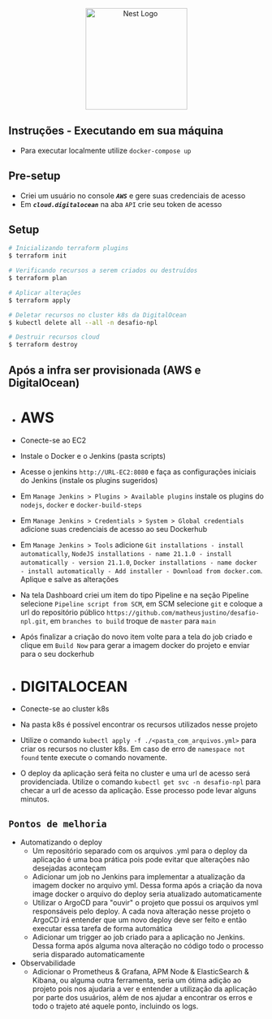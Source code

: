 <p align="center">
  <a href="http://nestjs.com/" target="blank"><img src="https://nestjs.com/img/logo-small.svg" width="200" alt="Nest Logo" /></a>
</p>

## Instruções - Executando em sua máquina
- Para executar localmente utilize `docker-compose up`


## Pre-setup

-	Criei um usuário no console ***`AWS`*** e gere suas credenciais de acesso
-	Em ***`cloud.digitalocean`*** na aba `API` crie seu token de acesso


## Setup

```bash
# Inicializando terraform plugins
$ terraform init

# Verificando recursos a serem criados ou destruídos
$ terraform plan

# Aplicar alterações
$ terraform apply

# Deletar recursos no cluster k8s da DigitalOcean
$ kubectl delete all --all -n desafio-npl

# Destruir recursos cloud
$ terraform destroy
```

## Após a infra ser provisionada (AWS e DigitalOcean)

-	# AWS
-	Conecte-se ao EC2
-	Instale o Docker e o Jenkins (pasta scripts)
-	Acesse o jenkins `http://URL-EC2:8080` e faça as configurações iniciais do Jenkins (instale os plugins sugeridos)
-	Em `Manage Jenkins > Plugins > Available plugins` instale os plugins do `nodejs`, `docker` e `docker-build-steps`
-	Em `Manage Jenkins > Credentials > System > Global credentials` adicione suas credenciais de acesso ao seu Dockerhub
-	Em `Manage Jenkins > Tools` adicione `Git installations - install automatically`, `NodeJS installations - name 21.1.0 - install automatically - version 21.1.0`, `Docker installations - name docker - install automatically - Add installer - Download from docker.com`. Aplique e salve as alterações
-	Na tela Dashboard criei um item do tipo Pipeline e na seção Pipeline selecione `Pipeline script from SCM`, em SCM selecione `git` e coloque a url do repositório público `https://github.com/matheusjustino/desafio-npl.git`, em `branches to build` troque de `master` para `main`
-	Após finalizar a criação do novo item volte para a tela do job criado e clique em `Build Now` para gerar a imagem docker do projeto e enviar para o seu dockerhub


-	# DIGITALOCEAN
-	Conecte-se ao cluster k8s
-	Na pasta k8s é possível encontrar os recursos utilizados nesse projeto
-	Utilize o comando `kubectl apply -f ./<pasta_com_arquivos.yml>` para criar os recursos no cluster k8s. Em caso de erro de `namespace not found` tente execute o comando novamente.
-	O deploy da aplicação será feita no cluster e uma url de acesso será providenciada. Utilize o comando `kubectl get svc -n desafio-npl` para checar a url de acesso da aplicação. Esse processo pode levar alguns minutos.


## **`Pontos de melhoria`**

-	Automatizando o deploy
	-	Um repositório separado com os arquivos .yml para o deploy da aplicação é uma boa prática pois pode evitar que alterações não desejadas aconteçam
	-	Adicionar um job no Jenkins para implementar a atualização da imagem docker no arquivo yml. Dessa forma após a criação da nova image docker o arquivo do deploy seria atualizado automaticamente
	-	Utilizar o ArgoCD para "ouvir" o projeto que possui os arquivos yml responsáveis pelo deploy. A cada nova alteração nesse projeto o ArgoCD irá entender que um novo deploy deve ser feito e então executar essa tarefa de forma automática
	-	Adicionar um trigger ao job criado para a aplicação no Jenkins. Dessa forma após alguma nova alteração no código todo o processo seria disparado automaticamente
-	Observabilidade
	-	Adicionar o Prometheus & Grafana, APM Node & ElasticSearch & Kibana, ou alguma outra ferramenta, seria um ótima adição ao projeto pois nos ajudaria a ver e entender a utilização da aplicação por parte dos usuários, além de nos ajudar a encontrar os erros e todo o trajeto até aquele ponto, incluindo os logs.
